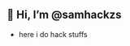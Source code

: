 ## 👋 Hi, I’m @samhackzs
- here i do hack stuffs

<!---
samhackzs/samhackzs is a ✨ special ✨ repository because its `README.md` (this file) appears on your GitHub profile.
You can click the Preview link to take a look at your changes.
--->
